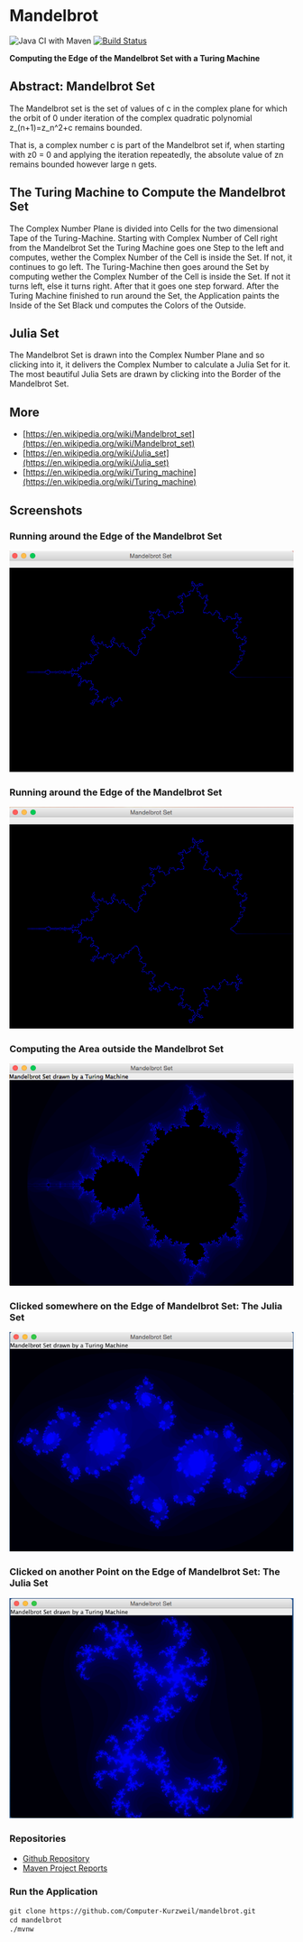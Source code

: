 # Mandelbrot

![Java CI with Maven](https://github.com/Computer-Kurzweil/mandelbrot/workflows/Java%20CI%20with%20Maven/badge.svg)
[![Build Status](https://travis-ci.com/Computer-Kurzweil/mandelbrot.svg?branch=master)](https://travis-ci.com/Computer-Kurzweil/mandelbrot)

**Computing the Edge of the Mandelbrot Set with a Turing Machine**

## Abstract: Mandelbrot Set

The Mandelbrot set is the set of values of c in the complex plane for which the orbit of 0 
under iteration of the complex quadratic polynomial z_(n+1)=z_n^2+c remains bounded.

That is, a complex number c is part of the Mandelbrot set if, when starting with z0 = 0 
and applying the iteration repeatedly, the absolute value of zn remains bounded 
however large n gets. 

## The Turing Machine to Compute the Mandelbrot Set
The Complex Number Plane is divided into Cells for the two dimensional Tape of the Turing-Machine.
Starting with Complex Number of Cell right from the Mandelbrot Set the Turing Machine goes one Step to the left and computes, wether the Complex Number of the Cell is inside the Set. If not, it continues to go left.
The Turing-Machine then goes around the Set by computing wether the Complex Number of the Cell is inside the Set. If not it turns left, else it turns right. After that it goes one step forward.
After the Turing Machine finished to run around the Set, the Application paints the Inside of the Set Black und computes the Colors of the Outside.

## Julia Set
The Mandelbrot Set is drawn into the Complex Number Plane and so clicking into it, it delivers the Complex Number to calculate a Julia Set for it.
The most beautiful Julia Sets are drawn by clicking into the Border of the Mandelbrot Set.

## More
* [https://en.wikipedia.org/wiki/Mandelbrot_set](https://en.wikipedia.org/wiki/Mandelbrot_set)
* [https://en.wikipedia.org/wiki/Julia_set](https://en.wikipedia.org/wiki/Julia_set)
* [https://en.wikipedia.org/wiki/Turing_machine](https://en.wikipedia.org/wiki/Turing_machine)

## Screenshots

### Running around the Edge of the Mandelbrot Set

![Running around the Edge of the Mandelbrot Set](src/main/resources/img/screen01.png)

### Running around the Edge of the Mandelbrot Set

![Running around the Edge of the Mandelbrot Set](src/main/resources/img/screen02.png)

### Computing the Area outside the Mandelbrot Set

![Computing the Area outside the Mandelbrot Set](src/main/resources/img/screen03.png)

### Clicked somewhere on the Edge of Mandelbrot Set: The Julia Set

![Clicked somewhere on the Edge of Mandelbrot Set: The Julia Set](src/main/resources/img/julia01.png)

### Clicked  on another Point on the Edge of Mandelbrot Set: The Julia Set

![Clicked on another Point on the Edge of Mandelbrot Set: The Julia Set](src/main/resources/img/julia02.png)


### Repositories
* [Github Repository](https://github.com/Computer-Kurzweil/mandelbrot)
* [Maven Project Reports](https://java.woehlke.org/mandelbrot/readme2.html)

### Run the Application
```
git clone https://github.com/Computer-Kurzweil/mandelbrot.git
cd mandelbrot
./mvnw
```
